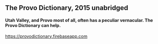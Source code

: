 ## The Provo Dictionary, 2015 unabridged
#### Utah Valley, and Provo most of all, often has a peculiar vernacular. The Provo Dictionary can help.

https://provodictionary.firebaseapp.com
